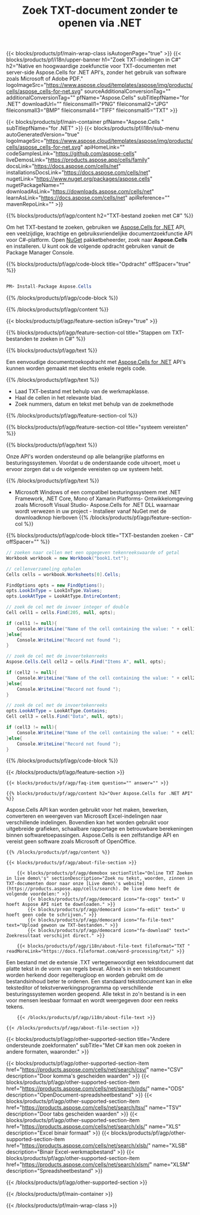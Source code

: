 ﻿---
title: Zoek TXT-document zonder te openen via .NET 
weight: 8410
url: /nl/net/search/txt/ 
description: C# broncode om woorden met patroon te zoeken in TXT-bestand op .NET Framework, .NET Core, Mono of Xamarin Platforms.
---
{{< blocks/products/pf/main-wrap-class isAutogenPage="true" >}}
{{< blocks/products/pf/i18n/upper-banner h1="Zoek TXT-indelingen in C#" h2="Native en hoogwaardige zoekfunctie voor TXT-documenten met server-side Aspose.Cells for .NET API\'s, zonder het gebruik van software zoals Microsoft of Adobe PDF." logoImageSrc="https://www.aspose.cloud/templates/aspose/img/products/cells/aspose_cells-for-net.svg" sourceAdditionalConversionTag="" additionalConversionTag="" pfName="Aspose.Cells" subTitlepfName="for .NET" downloadUrl="" fileiconsmall1="PNG" fileiconsmall2="JPG" fileiconsmall3="BMP" fileiconsmall4="TIFF" fileiconsmall5="TXT" >}}

{{< blocks/products/pf/main-container pfName="Aspose.Cells " subTitlepfName="for .NET" >}}
{{< blocks/products/pf/i18n/sub-menu autoGeneratedVersion="true" logoImageSrc="https://www.aspose.cloud/templates/aspose/img/products/cells/aspose_cells-for-net.svg" apiHomeLink="" codeSamplesLink="https://github.com/aspose-cells" liveDemosLink="https://products.aspose.app/cells/family" docsLink="https://docs.aspose.com/cells/net" installationsDocsLink="https://docs.aspose.com/cells/net" nugetLink="https://www.nuget.org/packages/aspose.cells" nugetPackageName="" downloadAsLink="https://downloads.aspose.com/cells/net" learnAsLink="https://docs.aspose.com/cells/net" apiReference="" mavenRepoLink="" >}}

{{% blocks/products/pf/agp/content h2="TXT-bestand zoeken met C#" %}}

 Om het TXT-bestand te zoeken, gebruiken we
 [Aspose.Cells for .NET](https://products.aspose.com/cells/net) 
 API, een veelzijdige, krachtige en gebruiksvriendelijke documentzoekfunctie API voor C#-platform. Open
 [NuGet](https://www.nuget.org/packages/aspose.cells) 
 pakketbeheerder, zoek naar
 **Aspose.Cells** 
 en installeren. U kunt ook de volgende opdracht gebruiken vanuit de Package Manager Console.

{{% blocks/products/pf/agp/code-block title="Opdracht" offSpacer="true" %}}

```cs

PM> Install-Package Aspose.Cells


```

{{% /blocks/products/pf/agp/code-block %}}

{{% /blocks/products/pf/agp/content %}}

{{< blocks/products/pf/agp/feature-section isGrey="true" >}}

{{% blocks/products/pf/agp/feature-section-col title="Stappen om TXT-bestanden te zoeken in C#" %}}

{{% blocks/products/pf/agp/text %}}

 Een eenvoudige documentzoekopdracht met
 [Aspose.Cells for .NET](https://products.aspose.com/cells/net) 
 API's kunnen worden gemaakt met slechts enkele regels code.

{{% /blocks/products/pf/agp/text %}}

+ Laad TXT-bestand met behulp van de werkmapklasse.
+ Haal de cellen in het relevante blad.
+ Zoek nummers, datum en tekst met behulp van de zoekmethode

{{% /blocks/products/pf/agp/feature-section-col %}}

{{% blocks/products/pf/agp/feature-section-col title="systeem vereisten" %}}

{{% blocks/products/pf/agp/text %}}

 Onze API's worden ondersteund op alle belangrijke platforms en besturingssystemen. Voordat u de onderstaande code uitvoert, moet u ervoor zorgen dat u de volgende vereisten op uw systeem hebt.

{{% /blocks/products/pf/agp/text %}}

- Microsoft Windows of een compatibel besturingssysteem met .NET Framework, .NET Core, Mono of Xamarin Platforms- Ontwikkelomgeving zoals Microsoft Visual Studio- Aspose.Cells for .NET DLL waarnaar wordt verwezen in uw project - Installeer vanaf NuGet met de downloadknop hierboven
{{% /blocks/products/pf/agp/feature-section-col %}}

{{% blocks/products/pf/agp/code-block title="TXT-bestanden zoeken - C#" offSpacer="" %}}

```cs
// zoeken naar cellen met een opgegeven tekenreekswaarde of getal
Workbook workbook = new Workbook("book1.txt");

// cellenverzameling ophalen
Cells cells = workbook.Worksheets[0].Cells;

FindOptions opts = new FindOptions();
opts.LookInType = LookInType.Values;
opts.LookAtType = LookAtType.EntireContent;

// zoek de cel met de invoer integer of double
Cell cell1 = cells.Find(205, null, opts);

if (cell1 != null){
    Console.WriteLine("Name of the cell containing the value: " + cell1.Name);
}else{
    Console.WriteLine("Record not found ");
}

// zoek de cel met de invoertekenreeks
Aspose.Cells.Cell cell2 = cells.Find("Items A", null, opts);

if (cell2 != null){
    Console.WriteLine("Name of the cell containing the value: " + cell2.Name);
}else{
    Console.WriteLine("Record not found ");
}

// zoek de cel met de invoertekenreeks
opts.LookAtType = LookAtType.Contains;
Cell cell3 = cells.Find("Data", null, opts);

if (cell3 != null){
    Console.WriteLine("Name of the cell containing the value: " + cell3.Name);
}else{
    Console.WriteLine("Record not found ");
}  


```

{{% /blocks/products/pf/agp/code-block %}}

{{< /blocks/products/pf/agp/feature-section >}}

    {{< blocks/products/pf/agp/faq-item question="" answer="" >}}
 

<!-- aboutfile Starts -->

    {{% blocks/products/pf/agp/content h2="Over Aspose.Cells for .NET API" %}}

 Aspose.Cells API kan worden gebruikt voor het maken, bewerken, converteren en weergeven van Microsoft Excel-indelingen naar verschillende indelingen. Bovendien kan het worden gebruikt voor uitgebreide grafieken, schaalbare rapportage en betrouwbare berekeningen binnen softwaretoepassingen. Aspose.Cells is een zelfstandige API en vereist geen software zoals Microsoft of OpenOffice.  



    {{% /blocks/products/pf/agp/content %}}

    {{< blocks/products/pf/agp/about-file-section >}}

        {{< blocks/products/pf/agp/demobox sectionTitle="Online TXT Zoeken in live demo\'s" sectionDescription="Zoek nu tekst, woorden, zinnen in TXT-documenten door naar onze [Live demo\'s website](https://products.aspose.app/cells/search). De live demo heeft de volgende voordelen:" >}}
            {{< blocks/products/pf/agp/democard icon="fa-cogs" text=" U hoeft Aspose API niet te downloaden." >}}
            {{< blocks/products/pf/agp/democard icon="fa-edit" text=" U hoeft geen code te schrijven." >}}
            {{< blocks/products/pf/agp/democard icon="fa-file-text" text="Upload gewoon uw TXT-bestanden." >}}
            {{< blocks/products/pf/agp/democard icon="fa-download" text=" Zoekresultaat verschijnt direct." >}}

        {{< blocks/products/pf/agp/i18n/about-file-text fileFormat="TXT " readMoreLink="https://docs.fileformat.com/word-processing/txt/" >}}
Een bestand met de extensie .TXT vertegenwoordigt een tekstdocument dat platte tekst in de vorm van regels bevat. Alinea's in een tekstdocument worden herkend door regelterugloop en worden gebruikt om de bestandsinhoud beter te ordenen. Een standaard tekstdocument kan in elke teksteditor of tekstverwerkingsprogramma op verschillende besturingssystemen worden geopend. Alle tekst in zo'n bestand is in een voor mensen leesbaar formaat en wordt weergegeven door een reeks tekens. 

        {{< /blocks/products/pf/agp/i18n/about-file-text >}}

    {{< /blocks/products/pf/agp/about-file-section >}}

<!-- aboutfile Ends -->

{{< blocks/products/pf/agp/other-supported-section title="Andere ondersteunde zoekformaten" subTitle="Met C# kan men ook zoeken in andere formaten, waaronder." >}}

{{< blocks/products/pf/agp/other-supported-section-item href="https://products.aspose.com/cells/net/search/csv/" name="CSV" description="Door komma\'s gescheiden waarden" >}}
{{< blocks/products/pf/agp/other-supported-section-item href="https://products.aspose.com/cells/net/search/ods/" name="ODS" description="OpenDocument-spreadsheetbestand" >}}
{{< blocks/products/pf/agp/other-supported-section-item href="https://products.aspose.com/cells/net/search/tsv/" name="TSV" description="Door tabs gescheiden waarden" >}}
{{< blocks/products/pf/agp/other-supported-section-item href="https://products.aspose.com/cells/net/search/xls/" name="XLS" description="Excel binair formaat" >}}
{{< blocks/products/pf/agp/other-supported-section-item href="https://products.aspose.com/cells/net/search/xlsb/" name="XLSB" description="Binair Excel-werkmapbestand" >}}
{{< blocks/products/pf/agp/other-supported-section-item href="https://products.aspose.com/cells/net/search/xlsm/" name="XLSM" description="Spreadsheetbestand" >}}

{{< /blocks/products/pf/agp/other-supported-section >}}

{{< /blocks/products/pf/main-container >}}
    
{{< /blocks/products/pf/main-wrap-class >}}